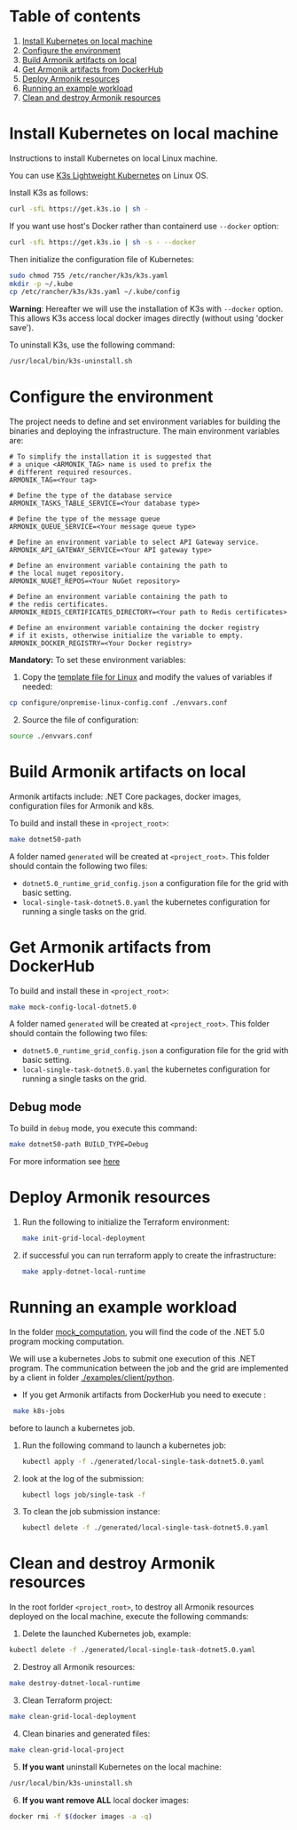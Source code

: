 # Table of contents
1. [Install Kubernetes on local machine](#install-kubernetes-on-local-machine)
2. [Configure the environment](#configure-the-environment)
3. [Build Armonik artifacts on local](#build-armonik-artifacts-on-local)
4. [Get Armonik artifacts from DockerHub](#get-armonik-artifacts-from-dockerhub)
5. [Deploy Armonik resources](#deploy-armonik-resources)
6. [Running an example workload](#running-an-example-workload)
7. [Clean and destroy Armonik resources](#clean-and-destroy-armonik-resources)

# Install Kubernetes on local machine <a name="install-kubernetes-on-local-machine"></a>
Instructions to install Kubernetes on local Linux machine.

You can use [K3s Lightweight Kubernetes](https://rancher.com/docs/k3s/latest/en/) on Linux OS.

Install K3s as follows:
```bash
curl -sfL https://get.k3s.io | sh -
```

If you want use host's Docker rather than containerd use `--docker` option:
```bash
curl -sfL https://get.k3s.io | sh -s - --docker
```

Then initialize the configuration file of Kubernetes:
```bash
sudo chmod 755 /etc/rancher/k3s/k3s.yaml
mkdir -p ~/.kube
cp /etc/rancher/k3s/k3s.yaml ~/.kube/config
```

**Warning**: Hereafter we will use the installation of K3s with `--docker` option. This allows K3s access local docker images directly (without using 'docker save').

To uninstall K3s, use the following command:
```bash
/usr/local/bin/k3s-uninstall.sh
```

# Configure the environment <a name="configure-the-environment"></a>
The project needs to define and set environment variables for building the binaries and deploying the infrastructure.
The main environment variables are:
```buildoutcfg
# To simplify the installation it is suggested that
# a unique <ARMONIK_TAG> name is used to prefix the
# different required resources.
ARMONIK_TAG=<Your tag>

# Define the type of the database service
ARMONIK_TASKS_TABLE_SERVICE=<Your database type>

# Define the type of the message queue
ARMONIK_QUEUE_SERVICE=<Your message queue type>

# Define an environment variable to select API Gateway service.
ARMONIK_API_GATEWAY_SERVICE=<Your API gateway type>

# Define an environment variable containing the path to
# the local nuget repository.
ARMONIK_NUGET_REPOS=<Your NuGet repository>

# Define an environment variable containing the path to
# the redis certificates.
ARMONIK_REDIS_CERTIFICATES_DIRECTORY=<Your path to Redis certificates>

# Define an environment variable containing the docker registry
# if it exists, otherwise initialize the variable to empty.
ARMONIK_DOCKER_REGISTRY=<Your Docker registry>
```

**Mandatory:** To set these environment variables:
1. Copy the [template file for Linux](configure/onpremise-linux-config.conf) and modify the values of variables if needed:
```bash
cp configure/onpremise-linux-config.conf ./envvars.conf
```

2. Source the file of configuration:
```bash
source ./envvars.conf
```

# Build Armonik artifacts on local <a name="build-armonik-artifacts-on-local"></a>
Armonik artifacts include: .NET Core packages, docker images, configuration files for Armonik and k8s.

To build and install these in `<project_root>`:
```bash
make dotnet50-path
```

A folder named `generated` will be created at `<project_root>`. This folder should contain the following
two files:
 * `dotnet5.0_runtime_grid_config.json` a configuration file for the grid with basic setting.
 * `local-single-task-dotnet5.0.yaml` the kubernetes configuration for running a single tasks on the grid.

# Get Armonik artifacts from DockerHub <a name="get-armonik-artifacts-from-dockerhub"></a>

To build and install these in `<project_root>`:
```bash
make mock-config-local-dotnet5.0
```

A folder named `generated` will be created at `<project_root>`. This folder should contain the following
two files:
 * `dotnet5.0_runtime_grid_config.json` a configuration file for the grid with basic setting.
 * `local-single-task-dotnet5.0.yaml` the kubernetes configuration for running a single tasks on the grid.

## Debug mode
To build in `debug` mode, you execute this command:
```bash
make dotnet50-path BUILD_TYPE=Debug
```

For more information see [here](./docs/debug.md)

# Deploy Armonik resources <a name="deploy-armonik-resources"></a>
1. Run the following to initialize the Terraform environment:
   ```bash
   make init-grid-local-deployment
   ```

2. if successful you can run terraform apply to create the infrastructure:
   ```bash
   make apply-dotnet-local-runtime
   ```

# Running an example workload <a name="running-an-example-workload"></a>
In the folder [mock_computation](./examples/workloads/dotnet5.0/mock_computation), you will find the code of the
.NET 5.0 program mocking computation.

We will use a kubernetes Jobs to submit one execution of this .NET program. The communication between the job
and the grid are implemented by a client in folder [./examples/client/python](./examples/client/python).

* If you get Armonik artifacts from DockerHub you need to execute : 

 ```bash
  make k8s-jobs
   ```
  before to launch a kubernetes job.

1. Run the following command to launch a kubernetes job:
   ```bash
   kubectl apply -f ./generated/local-single-task-dotnet5.0.yaml
   ```

2. look at the log of the submission:
   ```bash
   kubectl logs job/single-task -f
   ```

3. To clean the job submission instance:
   ```bash
   kubectl delete -f ./generated/local-single-task-dotnet5.0.yaml
   ```

# Clean and destroy Armonik resources <a name="clean-and-destroy-armonik-resources"></a>
In the root forlder `<project_root>`, to destroy all Armonik resources deployed on the local machine, execute the following commands:

1. Delete the launched Kubernetes job, example:
```bash
kubectl delete -f ./generated/local-single-task-dotnet5.0.yaml
```

2. Destroy all Armonik resources:
```bash
make destroy-dotnet-local-runtime
```

3. Clean Terraform project:
```bash
make clean-grid-local-deployment
```

4. Clean binaries and generated files:
```bash
make clean-grid-local-project
```

5. **If you want** uninstall Kubernetes on the local machine:
```bash
/usr/local/bin/k3s-uninstall.sh
```

6. **If you want remove ALL** local docker images:
```bash
docker rmi -f $(docker images -a -q)
```